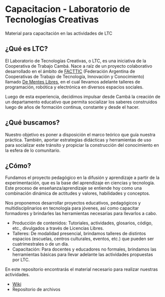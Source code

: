 # Capacitacion - Laboratorio de Tecnologías Creativas
Material para capacitación en las actividades de LTC

## ¿Qué es LTC?

El Laboratorio de Tecnologías Creativas, o LTC, es una iniciativa de la Cooperativa de Trabajo Cambá. Nace a raíz de un proyecto colaborativo desarrollado en el ámbito de [FACTTIC](http://facttic.org.ar/) (Federación Argentina de Cooperativas de Trabajo de Tecnología, Innovación y Conocimiento) llamado [De Mentes Libres](menteslibres.facttic.org.ar/), en el cual llevamos adelante talleres de programación, robótica y electrónica en diversos espacios sociales.

Luego de esta experiencia, decidimos impulsar desde Cambá la creación de un departamento educativo que permita socializar los saberes construidos luego de años de formación continua, constante y desde el hacer.

## ¿Qué buscamos?

Nuestro objetivo es poner a disposición el marco teórico que guía nuestra práctica. También, aportar estrategias didácticas y herramientas de uso para socializar este tránsito y propiciar la construcción del conocimiento en la esfera de lo comunitario. 

## ¿Cómo?

Fundamos el proyecto pedagógico en la difusión y aprendizaje a partir de la experimentación, que es la base del aprendizaje en ciencias y tecnología. Este proceso de enseñanza/aprendizaje se entiende hoy como una combinación dinámica de actitudes y valores,
habilidades y conceptos.

Nos proponemos desarrollar proyectos educativos, pedagógicos y multidisciplinarios en tecnología para jóvenes, así como capacitar formadores y brindarles las herramientas necesarias para llevarlos a cabo.

- Producción de contenidos: Tutoriales, actividades, glosarios, código, etc., divulgados a través de Licencias Libres.
- Talleres: De modalidad presencial, brindamos talleres de distintos espacios (escuelas, centros culturales, eventos, etc.) que pueden ser cuatrimestrales o de un día.
- Capacitación: Para docentes y educadores no formales, brindamos las herramientas básicas para llevar adelante las actividades propuestas por LTC.

En este repositorio encontrarás el material necesario para realizar nuestras actividades.

- [Wiki](https://github.com/labtecnologiascreativas/LTC-capacitacion/wiki)
- Repositorio de archivos
